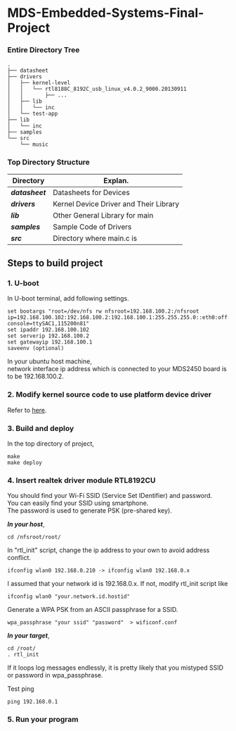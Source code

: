 # MDS-Embedded-Systems-Final-Project

### Entire Directory Tree
```
.
├── datasheet
├── drivers
│   ├── kernel-level
│   │   └── rtl8188C_8192C_usb_linux_v4.0.2_9000.20130911
│   │       ├── ...
│   ├── lib
│   │   └── inc
│   └── test-app
├── lib
│   └── inc
├── samples
└── src
    └── music

```

### Top Directory Structure ###
Directory | Explan.
----------|------------
***datasheet*** | Datasheets for Devices
***drivers*** | Kernel Device Driver and Their Library
***lib*** | Other General Library for main
***samples*** | Sample Code of Drivers
***src*** | Directory where main.c is

## Steps to build project ##
### 1. U-boot ###
In U-boot terminal, add following settings.
```
set bootargs "root=/dev/nfs rw nfsroot=192.168.100.2:/nfsroot ip=192.168.100.102:192.168.100.2:192.168.100.1:255.255.255.0::eth0:off:netmask=255.255.255.0 console=ttySAC1,115200n81"
set ipaddr 192.168.100.102
set serverip 192.168.100.2
set gatewayip 192.168.100.1
saveenv (optional)
```

In your ubuntu host machine,    
network interface ip address which is connected to your MDS2450 board is to be 192.168.100.2.

### 2. Modify kernel source code to use platform device driver ###
Refer to [here](https://github.com/hogimn/MDS-Embedded-Systems-Final-Project/tree/main/drivers).

### 3. Build and deploy ###
In the top directory of project,
```
make
make deploy
```

### 4. Insert realtek driver module RTL8192CU ###
You should find your Wi-Fi SSID (Service Set IDentifier) and password.    
You can easily find your SSID using smartphone.    
The password is used to generate PSK (pre-shared key).    

***In your host***,
```
cd /nfsroot/root/
```

In "rtl_init" script,
change the ip address to your own to avoid address conflict.
```
ifconfig wlan0 192.168.0.210 -> ifconfig wlan0 192.168.0.x
```

I assumed that your network id is 192.168.0.x.
If not, modify rtl_init script like
```
ifconfig wlan0 "your.network.id.hostid"
```

Generate a WPA PSK from an ASCII passphrase for a SSID.
```
wpa_passphrase "your ssid" "password"  > wificonf.conf
```

***In your target***,
```
cd /root/
. rtl_init
```
If it loops log messages endlessly, it is pretty likely that you mistyped SSID or password in wpa_passphrase.

Test ping 
```
ping 192.168.0.1
```
### 5. Run your program ###
